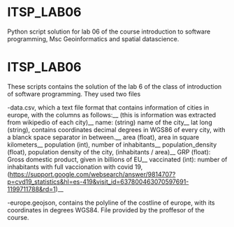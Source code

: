 # ITSP_LAB06
Python script solution for lab 06 of the course introduction to software programming, Msc Geoinformatics and spatial datascience.


# ITSP_LAB06

These scripts contains the solution of the lab 6 of the class of introduction of software programming.
They used two files

-data.csv, which a text file format that contains information of cities in europe, with the columns as follows:__
(this is information was extracted from wikipedio of each city)__
  name: (string) name of the city__
  lat long (string), contains coordinates decimal degrees in WGS86 of every city, with a blanck space separator in between.__
  area (float), area in square kilometers__
  population (int), number of inhabitants__
  population_density (float), population density of the city, (inhabitants / area)__
  GRP (float): Gross domestic product, given in billions of EU__
  vaccinated (int): number of inhabitants with full vaccionation with covid 19, (https://support.google.com/websearch/answer/9814707?p=cvd19_statistics&hl=es-419&visit_id=637800463070597691-1199711788&rd=1)__

-europe.geojson, contains the polyline of the costline of europe, with its coordinates in degrees WGS84. File provided by the proffesor of the course.
